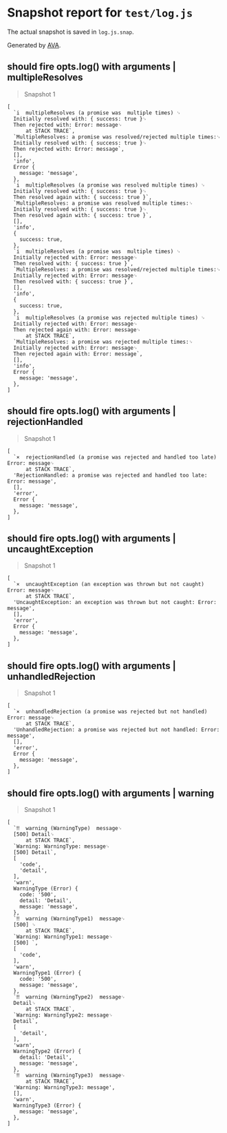 # Snapshot report for `test/log.js`

The actual snapshot is saved in `log.js.snap`.

Generated by [AVA](https://avajs.dev).

## should fire opts.log() with arguments | multipleResolves

> Snapshot 1

    [
      `i  multipleResolves (a promise was  multiple times) ␊
      Initially resolved with: { success: true }␊
      Then rejected with: Error: message␊
          at STACK TRACE`,
      `MultipleResolves: a promise was resolved/rejected multiple times:␊
      Initially resolved with: { success: true }␊
      Then rejected with: Error: message`,
      [],
      'info',
      Error {
        message: 'message',
      },
      `i  multipleResolves (a promise was resolved multiple times) ␊
      Initially resolved with: { success: true }␊
      Then resolved again with: { success: true }`,
      `MultipleResolves: a promise was resolved multiple times:␊
      Initially resolved with: { success: true }␊
      Then resolved again with: { success: true }`,
      [],
      'info',
      {
        success: true,
      },
      `i  multipleResolves (a promise was  multiple times) ␊
      Initially rejected with: Error: message␊
      Then resolved with: { success: true }`,
      `MultipleResolves: a promise was resolved/rejected multiple times:␊
      Initially rejected with: Error: message␊
      Then resolved with: { success: true }`,
      [],
      'info',
      {
        success: true,
      },
      `i  multipleResolves (a promise was rejected multiple times) ␊
      Initially rejected with: Error: message␊
      Then rejected again with: Error: message␊
          at STACK TRACE`,
      `MultipleResolves: a promise was rejected multiple times:␊
      Initially rejected with: Error: message␊
      Then rejected again with: Error: message`,
      [],
      'info',
      Error {
        message: 'message',
      },
    ]

## should fire opts.log() with arguments | rejectionHandled

> Snapshot 1

    [
      `×  rejectionHandled (a promise was rejected and handled too late)  Error: message␊
          at STACK TRACE`,
      'RejectionHandled: a promise was rejected and handled too late: Error: message',
      [],
      'error',
      Error {
        message: 'message',
      },
    ]

## should fire opts.log() with arguments | uncaughtException

> Snapshot 1

    [
      `×  uncaughtException (an exception was thrown but not caught)  Error: message␊
          at STACK TRACE`,
      'UncaughtException: an exception was thrown but not caught: Error: message',
      [],
      'error',
      Error {
        message: 'message',
      },
    ]

## should fire opts.log() with arguments | unhandledRejection

> Snapshot 1

    [
      `×  unhandledRejection (a promise was rejected but not handled)  Error: message␊
          at STACK TRACE`,
      'UnhandledRejection: a promise was rejected but not handled: Error: message',
      [],
      'error',
      Error {
        message: 'message',
      },
    ]

## should fire opts.log() with arguments | warning

> Snapshot 1

    [
      `‼  warning (WarningType)  message␊
      [500] Detail␊
          at STACK TRACE`,
      `Warning: WarningType: message␊
      [500] Detail`,
      [
        'code',
        'detail',
      ],
      'warn',
      WarningType (Error) {
        code: '500',
        detail: 'Detail',
        message: 'message',
      },
      `‼  warning (WarningType1)  message␊
      [500] ␊
          at STACK TRACE`,
      `Warning: WarningType1: message␊
      [500] `,
      [
        'code',
      ],
      'warn',
      WarningType1 (Error) {
        code: '500',
        message: 'message',
      },
      `‼  warning (WarningType2)  message␊
      Detail␊
          at STACK TRACE`,
      `Warning: WarningType2: message␊
      Detail`,
      [
        'detail',
      ],
      'warn',
      WarningType2 (Error) {
        detail: 'Detail',
        message: 'message',
      },
      `‼  warning (WarningType3)  message␊
          at STACK TRACE`,
      'Warning: WarningType3: message',
      [],
      'warn',
      WarningType3 (Error) {
        message: 'message',
      },
    ]
